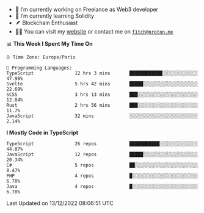 - 🔭 I’m currently working on Freelance as Web3 developer
- 🌱 I’m currently learning Solidity
- 🪶 Blockchain Enthusiast
- 👨‍💻 You can visit my [website](https://f1tch.xyz) or contact me on [`f1tch@proton.me`](mailto:f1tch@proton.me)

<!--START_SECTION:waka-->
📊 **This Week I Spent My Time On** 

```text
⌚︎ Time Zone: Europe/Paris

💬 Programming Languages: 
TypeScript               12 hrs 3 mins       ████████████░░░░░░░░░░░░░   47.98% 
Svelte                   5 hrs 42 mins       █████░░░░░░░░░░░░░░░░░░░░   22.69% 
SCSS                     3 hrs 13 mins       ███░░░░░░░░░░░░░░░░░░░░░░   12.84% 
Rust                     2 hrs 56 mins       ███░░░░░░░░░░░░░░░░░░░░░░   11.7% 
JavaScript               32 mins             ░░░░░░░░░░░░░░░░░░░░░░░░░   2.14%

```

**I Mostly Code in TypeScript** 

```text
TypeScript               26 repos            ███████████░░░░░░░░░░░░░░   44.07% 
JavaScript               12 repos            █████░░░░░░░░░░░░░░░░░░░░   20.34% 
C#                       5 repos             ██░░░░░░░░░░░░░░░░░░░░░░░   8.47% 
PHP                      4 repos             █░░░░░░░░░░░░░░░░░░░░░░░░   6.78% 
Java                     4 repos             █░░░░░░░░░░░░░░░░░░░░░░░░   6.78%

```



 Last Updated on 13/12/2022 08:06:51 UTC
<!--END_SECTION:waka-->
